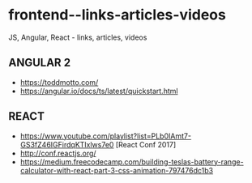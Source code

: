 # frontend--links-articles-videos
JS, Angular, React - links, articles, videos


## ANGULAR 2
- https://toddmotto.com/
- https://angular.io/docs/ts/latest/quickstart.html

## REACT
- https://www.youtube.com/playlist?list=PLb0IAmt7-GS3fZ46IGFirdqKTIxlws7e0  [React Conf 2017]
- http://conf.reactjs.org/
- https://medium.freecodecamp.com/building-teslas-battery-range-calculator-with-react-part-3-css-animation-797476dc1b3
